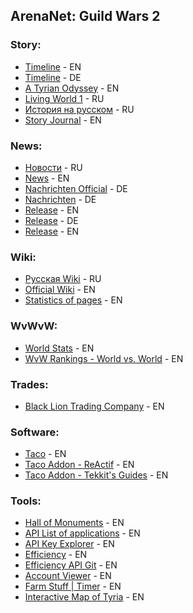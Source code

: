 ## ArenaNet: Guild Wars 2

### Story:

  - [Timeline](https://wiki.guildwars2.com/wiki/Timeline) - EN
  - [Timeline](https://guildnews.de/die-story-timeline-zu-guild-wars/) - DE
  - [A Tyrian Odyssey](http://atyrianodyssey.com/gw2/) - EN
  - [Living World 1](https://gw2zone.net/living-world/living-story-season-1/Rezyumiruya-pervyiy-sezon.html) - RU
  - [История на русском](https://gw2zone.net/) - RU
  - [Story Journal](https://wiki.guildwars2.com/wiki/Story_Journal) - EN

### News:

  - [Новости](https://guildwars-2.ru/) - RU
  - [News](https://www.guildwars2.com/en/) - EN
  - [Nachrichten Official](https://www.guildwars2.com/de/) - DE
  - [Nachrichten](https://guildnews.de/) - DE
  - [Release](https://www.guildwars2.com/en/the-game/releases/) - EN
  - [Release](https://www.guildwars2.com/de/the-game/releases/) - DE
  - [Release](https://wiki.guildwars2.com/wiki/Release#recent) - EN

### Wiki:

  - [Русская Wiki](https://wiki.guildwars-2.ru/) - RU
  - [Official Wiki](https://wiki.guildwars2.com/wiki/Main_Page) - EN
  - [Statistics of pages](https://wiki.guildwars2.com/wiki/Special:Statistics) - EN

### WvWvW:

  - [World Stats](http://gw2stats.com/eu) - EN
  - [WvW Rankings - World vs. World](https://leaderboards.guildwars2.com/en/eu/wvw) - EN

### Trades:

  - [Black Lion Trading Company](https://www.gw2bltc.com/en/) - EN

### Software:

  - [Taco](http://www.gw2taco.com/) - EN
  - [Taco Addon - ReActif](https://www.heinze.fr/taco/?lang=en) - EN
  - [Taco Addon - Tekkit's Guides](http://tekkitsworkshop.net/index.php/gw2-taco/download/all) - EN

### Tools:

  - [Hall of Monuments](https://hom.guildwars2.com/en/?#page=welcome) - EN
  - [API List of applications](https://wiki.guildwars2.com/wiki/API:List_of_applications) - EN
  - [API Key Explorer](http://apps.keeky.net/Guild-Wars-2-API-Explorer/) - EN
  - [Efficiency](https://gw2efficiency.com/) - EN
  - [Efficiency API Git](https://github.com/gw2efficiency) - EN
  - [Account Viewer](https://mygw2.wvwintel.com/) - EN
  - [Farm Stuff | Timer](https://gw2timer.com/) - EN
  - [Interactive Map of Tyria](http://gw2.mmorpg-life.com/interactive-maps/) - EN

